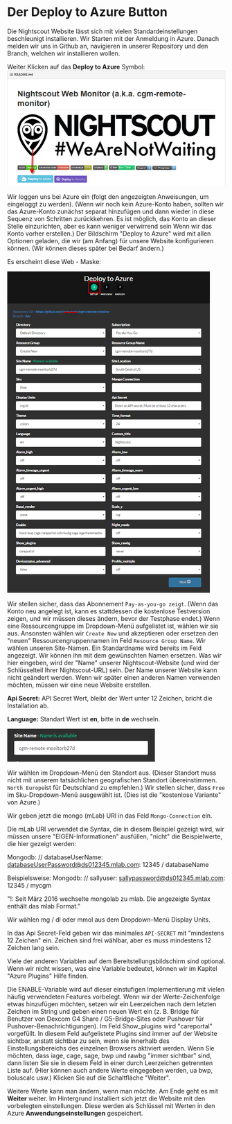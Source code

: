 # Der **Deploy to Azure** Button
Die Nightscout Website lässt sich mit vielen Standardeinstellungen beschleunigt installieren.
Wir Starten mit der Anmeldung in Azure.
Danach melden wir uns in Github an, navigieren in unserer Repository und den Branch, welchen wir installieren wollen.

Weiter Klicken auf das **Deploy to Azure** Symbol:
![azure_unbeaufsichtigt](../images/azure/azure_deploy.jpg)

Wir loggen uns bei Azure ein (folgt den angezeigten Anweisungen, um eingeloggt zu werden). (Wenn wir noch kein Azure-Konto haben, sollten wir das Azure-Konto zunächst separat hinzufügen und dann wieder in diese Sequenz von Schritten zurückkehren.
Es ist möglich, das Konto an dieser Stelle einzurichten, aber es kann weniger verwirrend sein Wenn wir das Konto vorher erstellen.)
Der Bildschirm "Deploy to Azure" wird mit allen Optionen geladen, die wir (am Anfang) für unsere Website konfigurieren können. (Wir können dieses später bei Bedarf ändern.)

Es erscheint diese Web - Maske:

![azure_deploy_param](../images/azure/grilledcheese-deploytoazure-panel-step1.png)

Wir stellen sicher, dass das Abonnement `Pay-as-you-go zeigt`. (Wenn das Konto neu angelegt ist, kann es stattdessen die kostenlose Testversion zeigen, und wir müssen dieses ändern, bevor der Testphase endet.)
Wenn eine Ressourcengruppe im Dropdown-Menü aufgelistet ist, wählen wir sie aus. Ansonsten wählen wir `Create New` und akzeptieren oder ersetzen  den "neuen" Ressourcengruppennamen im Feld `Resource Group Name`.
Wir wählen unseren Site-Namen. Ein Standardname wird bereits im Feld angezeigt. Wir können ihn mit dem gewünschten Namen ersetzen. Was wir hier eingeben, wird der "Name" unserer Nightscout-Website (und wird der Schlüsselteil Ihrer Nightscout-URL) sein. Der Name unserer Website kann nicht geändert werden. Wenn wir später einen anderen Namen verwenden möchten, müssen wir eine neue Website erstellen.


**Api Secret:** API Secret Wert, bleibt der Wert unter 12 Zeichen, bricht die Installation ab.

**Language:** Standart Wert ist **en**, bitte in **de** wechseln.

![grilledcheese-deploytoazure-panel-sitename](../images/azure/grilledcheese-deploytoazure-panel-sitename.png)

Wir wählen im Dropdown-Menü den Standort aus. (Dieser Standort muss nicht mit unserem tatsächlichen geografischen Standort übereinstimmen. `North Europe`ist für Deutschland zu empfehlen.)
Wir stellen sicher, dass `Free` im Sku-Dropdown-Menü ausgewählt ist. (Dies ist die "kostenlose Variante" von Azure.)

Wir geben jetzt die mongo (mLab) URI in das Feld `Mongo-Connection` ein.

Die mLab URI verwendet die Syntax, die in diesem Beispiel gezeigt wird, wir müssen unsere "EIGEN-Informationen" ausfüllen, "nicht" die Beispielwerte, die hier gezeigt werden:

Mongodb: // databaseUserName: databaseUserPassword@ds012345.mlab.com: 12345 / databaseName

Beispielsweise:
Mongodb: // sallyuser: sallypassword@ds012345.mlab.com: 12345 / mycgm

"!: Seit März 2016 wechselte mongolab zu mlab. Die angezeigte Syntax enthält das mlab Format."

Wir wählen  mg / dl oder mmol aus dem Dropdown-Menü Display Units.

In das Api Secret-Feld geben wir das minimales `API-SECRET` mit "mindestens 12 Zeichen" ein. Zeichen sind frei wählbar, aber es muss mindestens 12 Zeichen lang sein.

Viele der anderen Variablen auf dem Bereitstellungsbildschirm sind optional. Wenn wir nicht wissen, was eine Variable bedeutet, können wir im Kapitel "Azure Plugins" Hilfe finden.

Die ENABLE-Variable wird auf dieser einstufigen Implementierung mit vielen häufig verwendeten Features vorbelegt. Wenn wir der Werte-Zeichenfolge etwas hinzufügen möchten, setzen wir ein Leerzeichen nach dem letzten Zeichen im String und geben einen neuen Wert ein (z. B. Bridge für Benutzer von Dexcom G4 Share / G5-Bridge-Sites oder Pushover für Pushover-Benachrichtigungen).
Im Feld Show_plugins wird "careportal" vorgefüllt. In diesem Feld aufgelistete Plugins sind immer auf der Website sichtbar, anstatt sichtbar zu sein, wenn sie innerhalb des Einstellungsbereichs des einzelnen Browsers aktiviert werden. Wenn Sie möchten, dass iage, cage, sage, bwp und rawbg "immer sichtbar" sind, dann listen Sie sie in diesem Feld in einer durch Leerzeichen getrennten Liste auf. (Hier können auch andere Werte eingegeben werden, ua bwp, boluscalc usw.)
Klicken Sie auf die Schaltfläche "Weiter".

Weitere Werte kann man ändern, wenn man möchte. Am Ende geht es mit **Weiter** weiter. Im Hintergrund installiert sich jetzt die Website mit den vorbelegten einstellungen. Diese werden als Schlüssel mit Werten in den Azure **Anwendungseinstellungen** gespeichert.

